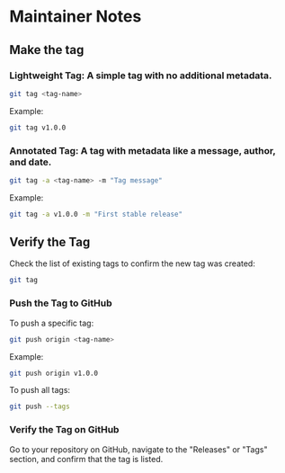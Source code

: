 # Maintainer Notes

## Make the tag

### Lightweight Tag: A simple tag with no additional metadata.

```sh
git tag <tag-name>
```

Example:

```sh
git tag v1.0.0
```

### Annotated Tag: A tag with metadata like a message, author, and date.

```sh
git tag -a <tag-name> -m "Tag message"
```

Example:

```sh
git tag -a v1.0.0 -m "First stable release"
```

## Verify the Tag

Check the list of existing tags to confirm the new tag was created:

```sh
git tag
```

### Push the Tag to GitHub

To push a specific tag:

```sh
git push origin <tag-name>
```

Example:

```sh
git push origin v1.0.0
```

To push all tags:

```sh
git push --tags
```

### Verify the Tag on GitHub

Go to your repository on GitHub, navigate to the "Releases" or "Tags" section, and confirm that the tag is listed.
